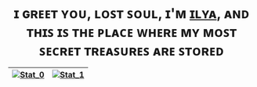 <h1 align="center">ɪ ɢʀᴇᴇᴛ ʏᴏᴜ, ʟᴏꜱᴛ ꜱᴏᴜʟ, ɪ'ᴍ <a href="https://t.me/zefixed">ɪʟʏᴀ</a>, ᴀɴᴅ ᴛʜɪꜱ ɪꜱ ᴛʜᴇ ᴘʟᴀᴄᴇ ᴡʜᴇʀᴇ ᴍʏ ᴍᴏꜱᴛ ꜱᴇᴄʀᴇᴛ ᴛʀᴇᴀꜱᴜʀᴇꜱ ᴀʀᴇ ꜱᴛᴏʀᴇᴅ
  
[![Stat_0](https://github-readme-stats.vercel.app/api?username=zefixed&show_icons=true&theme=gotham&border_color=0C1014)](https://github.com/zefixed) | [![Stat_1](https://github-readme-stats.vercel.app/api/top-langs/?username=zefixed&theme=gotham&layout=compact&border_color=0C1014&card_width=445)](https://github.com/zefixed)
| :------:  | :------:  |

<!---
[![My Code::Stats history graph](https://codestats-readme.wegfan.cn/history-graph/ZEF-hub?bg_color=0C1014&text_color=29A284)](https://codestats.net/users/ZEF-hub)
-->

<!--START_SECTION:waka--><!--END_SECTION:waka-->
